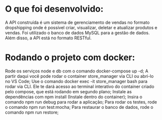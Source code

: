 # O que foi desenvolvido:
  A API construída é um sistema de gerenciamento de vendas no formato dropshipping onde é possível criar, visualizar, deletar e atualizar produtos e vendas. Foi utilizado o banco de dados MySQL para a gestão de dados. Além disso, a API está no formato RESTful.

# Rodando o projeto com docker:

Rode os serviços node e db com o comando docker-compose up -d;
A partir daqui você pode rodar o container store_manager via CLI ou abri-lo no VS Code;
Use o comando docker exec -it store_manager bash para rodar via CLI. Ele te dará acesso ao terminal interativo do container criado pelo compose, que está rodando em segundo plano;
Instale as dependências com npm install (Instale dentro do container);
Insira o comando npm run debug para rodar a aplicação;
Para rodar os testes, rode o comando npm run test:mocha;
Para restaurar o banco de dados, rode o comando npm run restore;